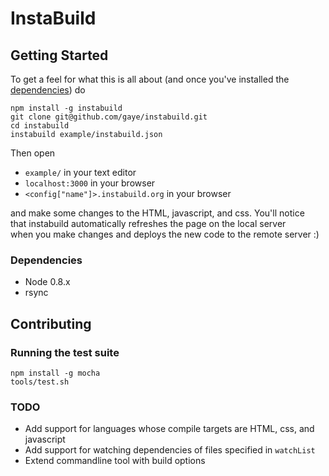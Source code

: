 
# InstaBuild

## Getting Started

To get a feel for what this is all about (and once you've installed the  
[dependencies](#dependencies)) do  

    npm install -g instabuild
    git clone git@github.com/gaye/instabuild.git
    cd instabuild
    instabuild example/instabuild.json

Then open  

+ `example/` in your text editor
+ `localhost:3000` in your browser
+ `<config["name"]>.instabuild.org` in your browser

and make some changes to the HTML, javascript, and css. You'll notice  
that instabuild automatically refreshes the page on the local server  
when you make changes and deploys the new code to the remote server :)

### Dependencies

+ Node 0.8.x
+ rsync

## Contributing

### Running the test suite

    npm install -g mocha
    tools/test.sh

### TODO

+ Add support for languages whose compile targets are HTML, css, and javascript
+ Add support for watching dependencies of files specified in `watchList`
+ Extend commandline tool with build options

